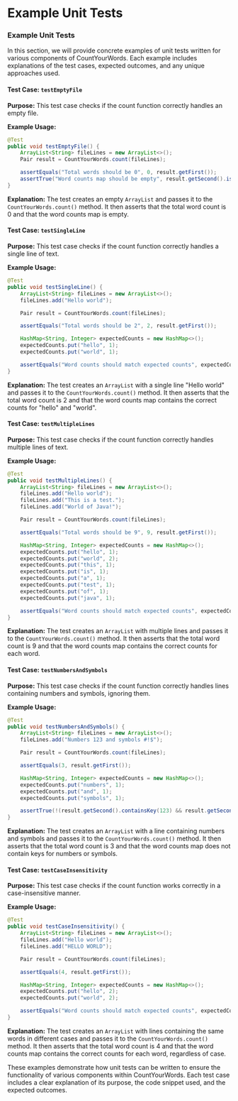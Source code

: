 # Example Unit Tests

### Example Unit Tests

In this section, we will provide concrete examples of unit tests written for various components of CountYourWords. Each example includes explanations of the test cases, expected outcomes, and any unique approaches used.

#### Test Case: `testEmptyFile`

**Purpose:** This test case checks if the count function correctly handles an empty file.

**Example Usage:**
```java
@Test
public void testEmptyFile() {
    ArrayList<String> fileLines = new ArrayList<>();
    Pair result = CountYourWords.count(fileLines);

    assertEquals("Total words should be 0", 0, result.getFirst());
    assertTrue("Word counts map should be empty", result.getSecond().isEmpty());
}
```

**Explanation:** The test creates an empty `ArrayList` and passes it to the `CountYourWords.count()` method. It then asserts that the total word count is 0 and that the word counts map is empty.

#### Test Case: `testSingleLine`

**Purpose:** This test case checks if the count function correctly handles a single line of text.

**Example Usage:**
```java
@Test
public void testSingleLine() {
    ArrayList<String> fileLines = new ArrayList<>();
    fileLines.add("Hello world");

    Pair result = CountYourWords.count(fileLines);

    assertEquals("Total words should be 2", 2, result.getFirst());

    HashMap<String, Integer> expectedCounts = new HashMap<>();
    expectedCounts.put("hello", 1);
    expectedCounts.put("world", 1);

    assertEquals("Word counts should match expected counts", expectedCounts, result.getSecond());
}
```

**Explanation:** The test creates an `ArrayList` with a single line "Hello world" and passes it to the `CountYourWords.count()` method. It then asserts that the total word count is 2 and that the word counts map contains the correct counts for "hello" and "world".

#### Test Case: `testMultipleLines`

**Purpose:** This test case checks if the count function correctly handles multiple lines of text.

**Example Usage:**
```java
@Test
public void testMultipleLines() {
    ArrayList<String> fileLines = new ArrayList<>();
    fileLines.add("Hello world");
    fileLines.add("This is a test.");
    fileLines.add("World of Java!");

    Pair result = CountYourWords.count(fileLines);

    assertEquals("Total words should be 9", 9, result.getFirst());

    HashMap<String, Integer> expectedCounts = new HashMap<>();
    expectedCounts.put("hello", 1);
    expectedCounts.put("world", 2);
    expectedCounts.put("this", 1);
    expectedCounts.put("is", 1);
    expectedCounts.put("a", 1);
    expectedCounts.put("test", 1);
    expectedCounts.put("of", 1);
    expectedCounts.put("java", 1);

    assertEquals("Word counts should match expected counts", expectedCounts, result.getSecond());
}
```

**Explanation:** The test creates an `ArrayList` with multiple lines and passes it to the `CountYourWords.count()` method. It then asserts that the total word count is 9 and that the word counts map contains the correct counts for each word.

#### Test Case: `testNumbersAndSymbols`

**Purpose:** This test case checks if the count function correctly handles lines containing numbers and symbols, ignoring them.

**Example Usage:**
```java
@Test
public void testNumbersAndSymbols() {
    ArrayList<String> fileLines = new ArrayList<>();
    fileLines.add("Numbers 123 and symbols #!$");

    Pair result = CountYourWords.count(fileLines);

    assertEquals(3, result.getFirst());

    HashMap<String, Integer> expectedCounts = new HashMap<>();
    expectedCounts.put("numbers", 1);
    expectedCounts.put("and", 1);
    expectedCounts.put("symbols", 1);

    assertTrue(!(result.getSecond().containsKey(123) && result.getSecond().containsKey("#!$")));
}
```

**Explanation:** The test creates an `ArrayList` with a line containing numbers and symbols and passes it to the `CountYourWords.count()` method. It then asserts that the total word count is 3 and that the word counts map does not contain keys for numbers or symbols.

#### Test Case: `testCaseInsensitivity`

**Purpose:** This test case checks if the count function works correctly in a case-insensitive manner.

**Example Usage:**
```java
@Test
public void testCaseInsensitivity() {
    ArrayList<String> fileLines = new ArrayList<>();
    fileLines.add("Hello world");
    fileLines.add("HELLO WORLD");

    Pair result = CountYourWords.count(fileLines);

    assertEquals(4, result.getFirst());

    HashMap<String, Integer> expectedCounts = new HashMap<>();
    expectedCounts.put("hello", 2);
    expectedCounts.put("world", 2);

    assertEquals("Word counts should match expected counts", expectedCounts, result.getSecond());
}
```

**Explanation:** The test creates an `ArrayList` with lines containing the same words in different cases and passes it to the `CountYourWords.count()` method. It then asserts that the total word count is 4 and that the word counts map contains the correct counts for each word, regardless of case.

These examples demonstrate how unit tests can be written to ensure the functionality of various components within CountYourWords. Each test case includes a clear explanation of its purpose, the code snippet used, and the expected outcomes.